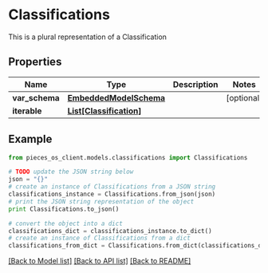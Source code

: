 # Classifications

This is a plural representation of a Classification

## Properties
Name | Type | Description | Notes
------------ | ------------- | ------------- | -------------
**var_schema** | [**EmbeddedModelSchema**](EmbeddedModelSchema.md) |  | [optional] 
**iterable** | [**List[Classification]**](Classification.md) |  | 

## Example

```python
from pieces_os_client.models.classifications import Classifications

# TODO update the JSON string below
json = "{}"
# create an instance of Classifications from a JSON string
classifications_instance = Classifications.from_json(json)
# print the JSON string representation of the object
print Classifications.to_json()

# convert the object into a dict
classifications_dict = classifications_instance.to_dict()
# create an instance of Classifications from a dict
classifications_from_dict = Classifications.from_dict(classifications_dict)
```
[[Back to Model list]](../README.md#documentation-for-models) [[Back to API list]](../README.md#documentation-for-api-endpoints) [[Back to README]](../README.md)


